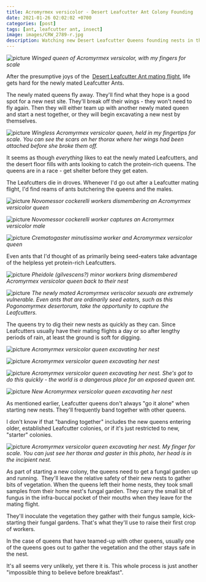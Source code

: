 ```yaml
---
title: Acromyrmex versicolor - Desert Leafcutter Ant Colony Founding
date: 2021-01-26 02:02:02 +0700
categories: [post]
tags: [ant, leafcutter ant, insect]
image: images/CRW_2789-r.jpg
description: Watching new Desert Leafcutter Queens founding nests in the deserts of Arizona
---
```


![picture](images/IMG_5513-1024x654.jpg)
*Winged queen of _Acromyrmex versicolor_, with my fingers for scale*

After the presumptive joys of the  [Desert Leafcutter Ant mating flight](/blog/2021/01/23/Acromyrmex-versicolor-Desert-Leafcutter-Ant-Mating-Flight/), life gets hard for the newly mated Leafcutter Ants.

<!--more-->

The newly mated queens fly away. They'll find what they hope is a good spot for a new nest site. They'll break off their wings - they won't need to fly again. Then they will either team up with another newly mated queen and start a nest together, or they will begin excavating a new nest by themselves.

![picture](images/DSCN2442-1024x754.jpg)
*Wingless _Acromyrmex versicolor_ queen, held in my fingertips for scale. You can see the scars on her thorax where her wings had been attached before she broke them off.*

It seems as though _everything_ likes to eat the newly mated Leafcutters, and the desert floor fills with ants looking to catch the protein-rich queens. The queens are in a race - get shelter before they get eaten.

The Leafcutters die in droves. Whenever I'd go out after a Leafcutter mating flight, I'd find reams of ants butchering the queens and the males.

![picture](images/IMG_5512-1024x756.jpg)
*_Novomessor cockerelli_ workers dismembering an _Acromyrmex versicolor_ queen*

![picture](images/IMG_5492-1024x683.jpg)
*_Novomessor cockerelli_ worker captures an _Acromyrmex versicolor_ male*

![picture](images/CRW_2772-r.jpg)
*Crematogaster minutissima worker and Acromyrmex versicolor queen*

Even ants that I'd thought of as primarily being seed-eaters take advantage of the helpless yet protein-rich Leafcutters.

![picture](images/CRW_2782-r.jpg)
*Pheidole (gilvescens?) minor workers bring dismembered Acromyrmex versicolor queen back to their nest*

![picture](images/CRW_2739-r.jpg)
*The newly mated Acromyrmex veriscolor sexuals are extremely vulnerable. Even ants that are ordinarily seed eaters, such as this Pogonomyrmex desertorum, take the opportunity to capture the Leafcutters.*

The queens try to dig their new nests as quickly as they can. Since Leafcutters usually have their mating flights a day or so after lengthy periods of rain, at least the ground is soft for digging.

![picture](images/CRW_2789-r.jpg)
*Acromyrmex versicolor queen excavating her nest*

![picture](images/CRW_2788-r.jpg)
*Acromyrmex versicolor queen excavating her nest*

![picture](images/CRW_2779-r.jpg)
*Acromyrmex versicolor queen excavating her nest. She's got to do this quickly - the world is a dangerous place for an exposed queen ant.*

![picture](images/CRW_2780-r.jpg)
*New Acromyrmex versicolor queen excavating her nest*

As mentioned earlier, Leafcutter queens don't always "go it alone" when starting new nests. They'll frequently band together with other queens.

I don't know if that "banding together" includes the new queens entering older, established Leafcutter colonies, or if it's just restricted to new, "starter" colonies.

![picture](images/CRW_2745-r.jpg)
*Acromyrmex versicolor queen excavating her nest. My finger for scale. You can just see her thorax and gaster in this photo, her head is in the incipient nest.*

As part of starting a new colony, the queens need to get a fungal garden up and running.  They'll leave the relative safety of their new nests to gather bits of vegetation. When the queens left their home nests, they took small samples from their home nest's fungal garden. They carry the small bit of fungus in the infra-buccal pocket of their mouths when they leave for the mating flight.

They'll inoculate the vegetation they gather with their fungus sample, kick-starting their fungal gardens. That's what they'll use to raise their first crop of workers.

In the case of queens that have teamed-up with other queens, usually one of the queens goes out to gather the vegetation and the other stays safe in the nest.

It's all seems very unlikely, yet there it is. This whole process is just another "impossible thing to believe before breakfast".
